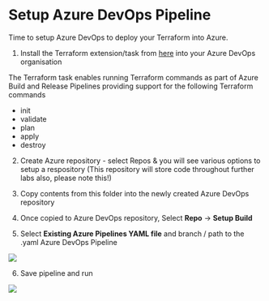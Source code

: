 # Setup Azure DevOps Pipeline
Time to setup Azure DevOps to deploy your Terraform into Azure.

1. Install the Terraform extension/task from [here](https://marketplace.visualstudio.com/items?itemName=ms-devlabs.custom-terraform-tasks) into your Azure DevOps organisation

The Terraform task enables running Terraform commands as part of Azure Build and
Release Pipelines providing support for the following Terraform commands

- init
- validate
- plan
- apply
- destroy

2. Create Azure repository - select Repos & you will see various options to
   setup a respository (This repository will store code throughout further labs
   also, please note this!)

3. Copy contents from this folder into the newly created Azure DevOps repository

4. Once copied to Azure DevOps repository, Select **Repo** -> **Setup Build**

5. Select **Existing Azure Pipelines YAML file** and branch  / path to the .yaml
   Azure DevOps Pipeline

![](images/azuredevops-terraform-pipeline.png)

6. Save pipeline and run

![](images/azuredevops-terraform-pipeline-2.png)
